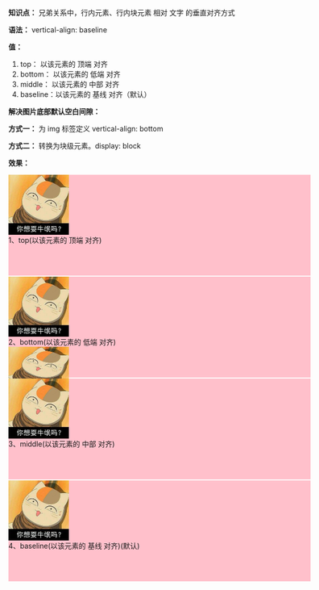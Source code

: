 **知识点：** 兄弟关系中，行内元素、行内块元素 相对 文字 的垂直对齐方式

**语法：** vertical-align: baseline

**值：**
1. top：     以该元素的 顶端 对齐
2. bottom：  以该元素的 低端 对齐
3. middle：  以该元素的 中部 对齐
4. baseline：以该元素的 基线 对齐（默认）

**解决图片底部默认空白间隙：**

**方式一：** 为 img 标签定义 vertical-align: bottom

**方式二：** 转换为块级元素。display: block

**效果：**
<!DOCTYPE html>
<html lang="zh-CN">
<head>
    <meta charset="UTF-8">
    <title>Document</title>
    <style>
        .public {
            width: 600px;
            height: 200px;
            margin-bottom: 2px;
            background-color: pink;
        }
        img {
            width: 120px;
        }
        /* vertical-align
        /* 1、top(以该元素的 顶端 对齐) */
        .czdq1 {
            vertical-align: top;
        }
        /* 2、bottom(以该元素的 低端 对齐) */
        .czdq2 {
            vertical-align: bottom;
        }
        /* 3、middle(以该元素的 中部 对齐) */
        .czdq3 {
            vertical-align: middle;
        }
        /* 4、baseline(以该元素的 基线 对齐)(默认) */
        .czdq4 {
            vertical-align: baseline;
        }
        /* 解决图片底部默认空白间隙 */
        /* 方法一：定义 vertical-align: bottom */
        img {
            vertical-align: bottom;
        }
        /* 方法二：转换为块级元素 */
        img {
            display: block;
        }
    </style>
</head>
<body>
    <div class="public">
        <img src="sucai/3.jpg" class="czdq1"> 1、top(以该元素的 顶端 对齐)
    </div>
    <div class="public">
        <img src="sucai/3.jpg" class="czdq2"> 2、bottom(以该元素的 低端 对齐)
        <img src="sucai/3.jpg" height="80px">
        <span>行内元素</span>
    </div>
    <div class="public">
        <img src="sucai/3.jpg" class="czdq3"> 3、middle(以该元素的 中部 对齐) 
    </div>
    <div class="public">
        <img src="sucai/3.jpg" class="czdq4"> 4、baseline(以该元素的 基线 对齐)(默认)
    </div>
</body>
</html>